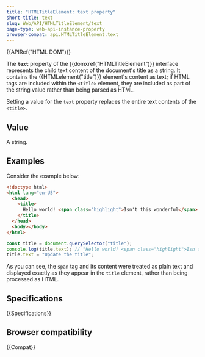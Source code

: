 ```yaml
---
title: "HTMLTitleElement: text property"
short-title: text
slug: Web/API/HTMLTitleElement/text
page-type: web-api-instance-property
browser-compat: api.HTMLTitleElement.text
---
```


{{APIRef("HTML DOM")}}

The **`text`** property of the {{domxref("HTMLTitleElement")}} interface represents the child text content of the document's title as a string. It contains the {{HTMLelement("title")}} element's content as text; if HTML tags are included within the `<title>` element, they are included as part of the string value rather than being parsed as HTML.

Setting a value for the `text` property replaces the entire text contents of the `<title>`.

## Value

A string.

## Examples

Consider the example below:

```html
<!doctype html>
<html lang="en-US">
  <head>
    <title>
      Hello world! <span class="highlight">Isn't this wonderful</span> really?
    </title>
  </head>
  <body></body>
</html>
```

```js
const title = document.querySelector("title");
console.log(title.text); // "Hello world! <span class="highlight">Isn't this wonderful</span> really?"
title.text = "Update the title";
```

As you can see, the `span` tag and its content were treated as plain text and displayed exactly as they appear in the `title` element, rather than being processed as HTML.

## Specifications

{{Specifications}}

## Browser compatibility

{{Compat}}
